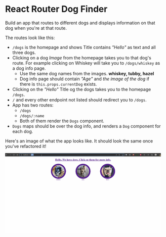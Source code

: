 # React Router Dog Finder

Build an app that routes to different dogs and displays information on that dog when you're at that route.

The routes look like this:

- `/dogs` is the homepage and shows Title contains _"Hello"_ as text and all three dogs.
- Clicking on a dog _Image_ from the homepage takes you to that dog's route. For example clicking on Whiskey will take you to `/dogs/whiskey` as a dog info page.
    - Use the same dog names from the images. __whiskey, tubby, hazel__
    - Dog info page should contain _"Age"_ and _the image of the dog_ if there is `this.props.currentDog` exists.
- Clicking on the _"Hello"_ Title og the dogs takes you to the homepage `/dogs`. 
- `/` and every other endpoint not listed should redirect you to `/dogs`.
- App has two routes: 
    - `/dogs` 
    - `/dogs/:name`
    - Both of them render the `Dogs` component.
- `Dogs` maps should be over the dog info, and renders a `Dog` component for each dog.

Here's an image of what the app looks like. It should look the same once you've refactored it!

![dog finder app](./dog-finder.gif)